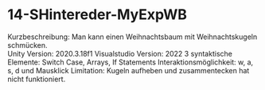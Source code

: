 # 14-SHintereder-MyExpWB

Kurzbeschreibung: Man kann einen Weihnachtsbaum mit Weihnachtskugeln schmücken.  
Unity Version: 2020.3.18f1
Visualstudio Version: 2022
3 syntaktische Elemente: Switch Case, Arrays, If Statements
Interaktionsmöglichkeit: w, a, s, d und Mausklick
Limitation: Kugeln aufheben und zusammentecken hat nicht funktioniert. 
